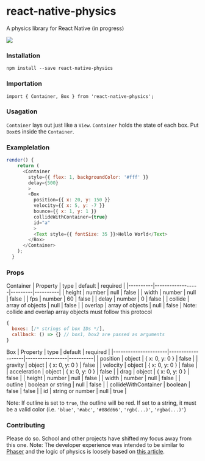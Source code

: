 # react-native-physics

A physics library for React Native (in progress)

![](https://media.giphy.com/media/26xBwGyAcyRNvtPgI/giphy.gif)

### Installation

`npm install --save react-native-physics`

### Importation

`import { Container, Box } from 'react-native-physics';`

### Usagation
`Container` lays out just like a `View`. `Container` holds the state of each box.  Put `Box`es inside the `Container`.

### Examplelation
```javascript
render() {
    return (
      <Container
        style={{ flex: 1, backgroundColor: '#fff' }}
        delay={500}
        >
        <Box
          position={{ x: 20, y: 150 }}
          velocity={{ x: 5, y: -7 }}
          bounce={{ x: 1, y: 1 }}
          collideWithContainer={true}
          id="a"
          >
          <Text style={{ fontSize: 35 }}>Hello World</Text>
        </Box>
      </Container>
    );
  }
```

### Props
Container
| Property | type             | default | required |
|----------|------------------|---------|----------|
| height   | number           | null    | false    |
| width    | number           | null    | false    |
| fps      | number           | 60      | false    |
| delay    | number           | 0       | false    |
| collide  | array of objects | null    | false    |
| overlap  | array of objects | null    | false    |
Note: collide and overlap array objects must follow this protocol
```javascript
{
  boxes: [/* strings of box IDs */],
  callback: () => {} // box1, box2 are passed as arguments
}
```

Box
| Property             | type              | default         | required |
|----------------------|-------------------|-----------------|----------|
| position             | object            | { x: 0,  y: 0 } | false    |
| gravity              | object            | { x: 0, y: 0 }  | false    |
| velocity             | object            | { x: 0, y: 0 }  | false    |
| acceleration         | object            | { x: 0, y: 0 }  | false    |
| drag                 | object            | { x: 0, y: 0 }  | false    |
| height               | number            | null            | false    |
| width                | number            | null            | false    |
| outline              | boolean or string | null            | false    |
| collideWithContainer | boolean           | false           | false    |
| id                   | string or number  | null            | true     |

Note: If outline is set to `true`, the outline will be red.  If set to a string, it must be a valid color (i.e. `'blue'`, `'#abc'`, `'#88dd66'`, `'rgb(...)'`, `'rgba(...)'`)

### Contributing
Please do so.  School and other projects have shifted my focus away from this one.
Note: The developer experience was intended to be similar to [Phaser](http://phaser.io/) and the logic of physics is loosely based on [this article](https://www.ibm.com/developerworks/library/wa-build2dphysicsengine/).
